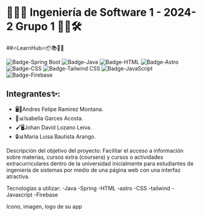 # 👩‍💻🔧 Ingeniería de Software 1 - 2024-2 Grupo 1 👨‍💻🛠️


##🔥LearnHub🔥📦📚👩‍💻

![Badge-Spring Boot](https://img.shields.io/badge/Spring%20Boot-6DB33F?style=for-the-badge&logo=spring-boot&logoColor=white)
![Badge-Java](https://img.shields.io/badge/Java-007396?style=for-the-badge&logo=java&logoColor=white)
![Badge-HTML](https://img.shields.io/badge/HTML5-E34F26?style=for-the-badge&logo=html5&logoColor=white)
![Badge-Astro](https://img.shields.io/badge/Astro-FF5D01?style=for-the-badge&logo=astro&logoColor=white)
![Badge-CSS](https://img.shields.io/badge/CSS3-1572B6?style=for-the-badge&logo=css3&logoColor=white)
![Badge-Tailwind CSS](https://img.shields.io/badge/Tailwind%20CSS-06B6D4?style=for-the-badge&logo=tailwindcss&logoColor=white)
![Badge-JavaScript](https://img.shields.io/badge/JavaScript-F7DF1E?style=for-the-badge&logo=javascript&logoColor=black)
![Badge-Firebase](https://img.shields.io/badge/Firebase-FFCA28?style=for-the-badge&logo=firebase&logoColor=black)

## Integrantes✨:

- 🖥️🚀Andres Felipe Ramirez Montana.
- 🎨📊Isabella Garces Acosta.
- 🖌️🖥️Johan David Lozano Leiva.
- 🔒📊Maria Luisa Bautista Arango.


Descripción del objetivo del proyecto: 
Facilitar el acceso a información sobre materias, cursos extra (coursera)
y cursos o actividades extracurriculares dentro de la universidad inicialmente
para estudiantes de ingeniería de sistemas por medio de una página web con 
una interfaz atractiva.

Tecnologías a utilizar:
-Java -Spring -HTML -astro -CSS -tailwind -Javascript -Firebase

Icono, imagen, logo de su app
